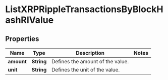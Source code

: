 

# ListXRPRippleTransactionsByBlockHashRIValue


## Properties

| Name | Type | Description | Notes |
|------------ | ------------- | ------------- | -------------|
|**amount** | **String** | Defines the amount of the value. |  |
|**unit** | **String** | Defines the unit of the value. |  |



